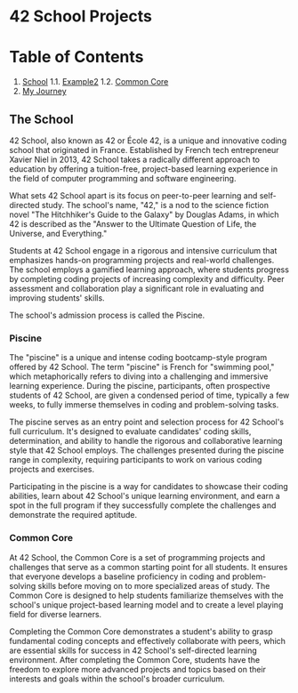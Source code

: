 # 42 School Projects

# Table of Contents
1. [School](#School)
1.1. [Example2](###Piscine)
1.2. [Common Core](###CommonCore)
2. [My Journey](#fourth-examplehttpwwwfourthexamplecom)

## The School
42 School, also known as 42 or École 42, is a unique and innovative coding school that originated in France. Established by French tech entrepreneur Xavier Niel in 2013, 42 School takes a radically different approach to education by offering a tuition-free, project-based learning experience in the field of computer programming and software engineering.

What sets 42 School apart is its focus on peer-to-peer learning and self-directed study. The school's name, "42," is a nod to the science fiction novel "The Hitchhiker's Guide to the Galaxy" by Douglas Adams, in which 42 is described as the "Answer to the Ultimate Question of Life, the Universe, and Everything." 

Students at 42 School engage in a rigorous and intensive curriculum that emphasizes hands-on programming projects and real-world challenges. The school employs a gamified learning approach, where students progress by completing coding projects of increasing complexity and difficulty. Peer assessment and collaboration play a significant role in evaluating and improving students' skills.

The school's admission process is called the Piscine.

### Piscine
The "piscine" is a unique and intense coding bootcamp-style program offered by 42 School. The term "piscine" is French for "swimming pool," which metaphorically refers to diving into a challenging and immersive learning experience. During the piscine, participants, often prospective students of 42 School, are given a condensed period of time, typically a few weeks, to fully immerse themselves in coding and problem-solving tasks.

The piscine serves as an entry point and selection process for 42 School's full curriculum. It's designed to evaluate candidates' coding skills, determination, and ability to handle the rigorous and collaborative learning style that 42 School employs. The challenges presented during the piscine range in complexity, requiring participants to work on various coding projects and exercises.

Participating in the piscine is a way for candidates to showcase their coding abilities, learn about 42 School's unique learning environment, and earn a spot in the full program if they successfully complete the challenges and demonstrate the required aptitude.

### Common Core
At 42 School, the Common Core is a set of programming projects and challenges that serve as a common starting point for all students. It ensures that everyone develops a baseline proficiency in coding and problem-solving skills before moving on to more specialized areas of study. The Common Core is designed to help students familiarize themselves with the school's unique project-based learning model and to create a level playing field for diverse learners.

Completing the Common Core demonstrates a student's ability to grasp fundamental coding concepts and effectively collaborate with peers, which are essential skills for success in 42 School's self-directed learning environment. After completing the Common Core, students have the freedom to explore more advanced projects and topics based on their interests and goals within the school's broader curriculum.
